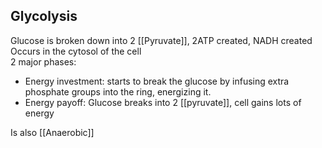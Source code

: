 ## Glycolysis

Glucose is broken down into 2 [[Pyruvate]], 2ATP created, NADH created  
Occurs in the cytosol of the cell  
2 major phases:

- Energy investment: starts to break the glucose by infusing extra phosphate groups into the ring, energizing it.   
- Energy payoff: Glucose breaks into 2 [[pyruvate]], cell gains lots of energy

Is also [[Anaerobic]]